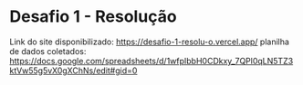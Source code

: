 # Desafio 1 - Resolução

Link do site disponibilizado: https://desafio-1-resolu-o.vercel.app/
planilha de dados coletados: https://docs.google.com/spreadsheets/d/1wfpIbbH0CDkxy_7QPl0qLN5TZ3ktVw55g5vX0gXChNs/edit#gid=0
